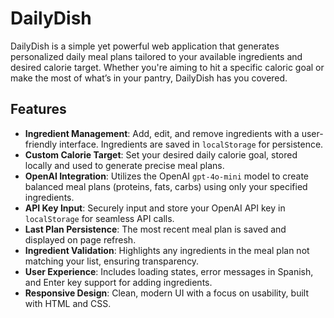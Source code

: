 # DailyDish

DailyDish is a simple yet powerful web application that generates personalized daily meal plans tailored to your available ingredients and desired calorie target. Whether you're aiming to hit a specific caloric goal or make the most of what’s in your pantry, DailyDish has you covered.

## Features

- **Ingredient Management**: Add, edit, and remove ingredients with a user-friendly interface. Ingredients are saved in `localStorage` for persistence.
- **Custom Calorie Target**: Set your desired daily calorie goal, stored locally and used to generate precise meal plans.
- **OpenAI Integration**: Utilizes the OpenAI `gpt-4o-mini` model to create balanced meal plans (proteins, fats, carbs) using only your specified ingredients.
- **API Key Input**: Securely input and store your OpenAI API key in `localStorage` for seamless API calls.
- **Last Plan Persistence**: The most recent meal plan is saved and displayed on page refresh.
- **Ingredient Validation**: Highlights any ingredients in the meal plan not matching your list, ensuring transparency.
- **User Experience**: Includes loading states, error messages in Spanish, and Enter key support for adding ingredients.
- **Responsive Design**: Clean, modern UI with a focus on usability, built with HTML and CSS.
